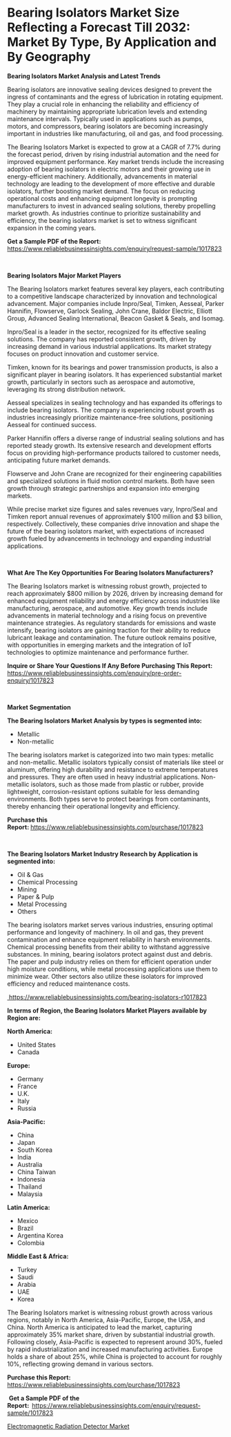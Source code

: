 <p><h1>Bearing Isolators Market Size Reflecting a Forecast Till 2032: Market By Type, By Application and By Geography</h1></p><p><strong>Bearing Isolators Market Analysis and Latest Trends</strong></p>
<p><p>Bearing isolators are innovative sealing devices designed to prevent the ingress of contaminants and the egress of lubrication in rotating equipment. They play a crucial role in enhancing the reliability and efficiency of machinery by maintaining appropriate lubrication levels and extending maintenance intervals. Typically used in applications such as pumps, motors, and compressors, bearing isolators are becoming increasingly important in industries like manufacturing, oil and gas, and food processing.</p><p>The Bearing Isolators Market is expected to grow at a CAGR of 7.7% during the forecast period, driven by rising industrial automation and the need for improved equipment performance. Key market trends include the increasing adoption of bearing isolators in electric motors and their growing use in energy-efficient machinery. Additionally, advancements in material technology are leading to the development of more effective and durable isolators, further boosting market demand. The focus on reducing operational costs and enhancing equipment longevity is prompting manufacturers to invest in advanced sealing solutions, thereby propelling market growth. As industries continue to prioritize sustainability and efficiency, the bearing isolators market is set to witness significant expansion in the coming years.</p></p>
<p><strong>Get a Sample PDF of the Report:&nbsp;</strong> <a href="https://www.reliablebusinessinsights.com/enquiry/request-sample/1017823?utm_campaign=2252&utm_medium=2&utm_source=Github&utm_content=ia&utm_term=21022025&utm_id=bearing-isolators">https://www.reliablebusinessinsights.com/enquiry/request-sample/1017823</a></p>
<p>&nbsp;</p>
<p><strong>Bearing Isolators Major Market Players</strong></p>
<p><p>The Bearing Isolators market features several key players, each contributing to a competitive landscape characterized by innovation and technological advancement. Major companies include Inpro/Seal, Timken, Aesseal, Parker Hannifin, Flowserve, Garlock Sealing, John Crane, Baldor Electric, Elliott Group, Advanced Sealing International, Beacon Gasket & Seals, and Isomag.</p><p>Inpro/Seal is a leader in the sector, recognized for its effective sealing solutions. The company has reported consistent growth, driven by increasing demand in various industrial applications. Its market strategy focuses on product innovation and customer service.</p><p>Timken, known for its bearings and power transmission products, is also a significant player in bearing isolators. It has experienced substantial market growth, particularly in sectors such as aerospace and automotive, leveraging its strong distribution network.</p><p>Aesseal specializes in sealing technology and has expanded its offerings to include bearing isolators. The company is experiencing robust growth as industries increasingly prioritize maintenance-free solutions, positioning Aesseal for continued success.</p><p>Parker Hannifin offers a diverse range of industrial sealing solutions and has reported steady growth. Its extensive research and development efforts focus on providing high-performance products tailored to customer needs, anticipating future market demands.</p><p>Flowserve and John Crane are recognized for their engineering capabilities and specialized solutions in fluid motion control markets. Both have seen growth through strategic partnerships and expansion into emerging markets.</p><p>While precise market size figures and sales revenues vary, Inpro/Seal and Timken report annual revenues of approximately $100 million and $3 billion, respectively. Collectively, these companies drive innovation and shape the future of the bearing isolators market, with expectations of increased growth fueled by advancements in technology and expanding industrial applications.</p></p>
<p>&nbsp;</p>
<p><strong>What Are The Key Opportunities For Bearing Isolators Manufacturers?</strong></p>
<p><p>The Bearing Isolators market is witnessing robust growth, projected to reach approximately $800 million by 2026, driven by increasing demand for enhanced equipment reliability and energy efficiency across industries like manufacturing, aerospace, and automotive. Key growth trends include advancements in material technology and a rising focus on preventive maintenance strategies. As regulatory standards for emissions and waste intensify, bearing isolators are gaining traction for their ability to reduce lubricant leakage and contamination. The future outlook remains positive, with opportunities in emerging markets and the integration of IoT technologies to optimize maintenance and performance further.</p></p>
<p><strong>Inquire or Share Your Questions If Any Before Purchasing This Report:</strong> <a href="https://www.reliablebusinessinsights.com/enquiry/pre-order-enquiry/1017823?utm_campaign=2252&utm_medium=2&utm_source=Github&utm_content=ia&utm_term=21022025&utm_id=bearing-isolators">https://www.reliablebusinessinsights.com/enquiry/pre-order-enquiry/1017823</a></p>
<p>&nbsp;</p>
<p><strong>Market Segmentation</strong></p>
<p><strong>The Bearing Isolators Market Analysis by types is segmented into:</strong></p>
<p><ul><li>Metallic</li><li>Non-metallic</li></ul></p>
<p><p>The bearing isolators market is categorized into two main types: metallic and non-metallic. Metallic isolators typically consist of materials like steel or aluminum, offering high durability and resistance to extreme temperatures and pressures. They are often used in heavy industrial applications. Non-metallic isolators, such as those made from plastic or rubber, provide lightweight, corrosion-resistant options suitable for less demanding environments. Both types serve to protect bearings from contaminants, thereby enhancing their operational longevity and efficiency.</p></p>
<p><strong>Purchase this Report:&nbsp;</strong><a href="https://www.reliablebusinessinsights.com/purchase/1017823?utm_campaign=2252&utm_medium=2&utm_source=Github&utm_content=ia&utm_term=21022025&utm_id=bearing-isolators">https://www.reliablebusinessinsights.com/purchase/1017823</a></p>
<p>&nbsp;</p>
<p><strong>The Bearing Isolators Market Industry Research by Application is segmented into:</strong></p>
<p><ul><li>Oil & Gas</li><li>Chemical Processing</li><li>Mining</li><li>Paper & Pulp</li><li>Metal Processing</li><li>Others</li></ul></p>
<p><p>The bearing isolators market serves various industries, ensuring optimal performance and longevity of machinery. In oil and gas, they prevent contamination and enhance equipment reliability in harsh environments. Chemical processing benefits from their ability to withstand aggressive substances. In mining, bearing isolators protect against dust and debris. The paper and pulp industry relies on them for efficient operation under high moisture conditions, while metal processing applications use them to minimize wear. Other sectors also utilize these isolators for improved efficiency and reduced maintenance costs.</p></p>
<p><a href="https://www.reliablebusinessinsights.com/bearing-isolators-r1017823?utm_campaign=2252&utm_medium=2&utm_source=Github&utm_content=ia&utm_term=21022025&utm_id=bearing-isolators">&nbsp;https://www.reliablebusinessinsights.com/bearing-isolators-r1017823</a></p>
<p><strong>In terms of Region, the Bearing Isolators Market Players available by Region are:</strong></p>
<p>
    <p> <strong> North America: </strong>
        <ul>
            <li>United States</li>
            <li>Canada</li>
        </ul>
        </p> 
    <p> <strong> Europe: </strong>
        <ul>
            <li>Germany</li>
            <li>France</li>
            <li>U.K.</li>
            <li>Italy</li>
            <li>Russia</li>
        </ul>
        </p> 
    <p> <strong> Asia-Pacific: </strong>
        <ul>
            <li>China</li>
            <li>Japan</li>
            <li>South Korea</li>
            <li>India</li>
            <li>Australia</li>
            <li>China Taiwan</li>
            <li>Indonesia</li>
            <li>Thailand</li>
            <li>Malaysia</li>
        </ul>
        </p> 
    <p> <strong> Latin America: </strong>
        <ul>
            <li>Mexico</li>
            <li>Brazil</li>
            <li>Argentina Korea</li>
            <li>Colombia</li>
        </ul>
        </p> 
    <p> <strong> Middle East & Africa: </strong>
        <ul>
            <li>Turkey</li>
            <li>Saudi</li>
            <li>Arabia</li>
            <li>UAE</li>
            <li>Korea</li>
        </ul>
    </p>
    </p>
<p><p>The Bearing Isolators market is witnessing robust growth across various regions, notably in North America, Asia-Pacific, Europe, the USA, and China. North America is anticipated to lead the market, capturing approximately 35% market share, driven by substantial industrial growth. Following closely, Asia-Pacific is expected to represent around 30%, fueled by rapid industrialization and increased manufacturing activities. Europe holds a share of about 25%, while China is projected to account for roughly 10%, reflecting growing demand in various sectors.</p></p>
<p><strong>Purchase this Report: </strong><a href="https://www.reliablebusinessinsights.com/purchase/1017823?utm_campaign=2252&utm_medium=2&utm_source=Github&utm_content=ia&utm_term=21022025&utm_id=bearing-isolators">https://www.reliablebusinessinsights.com/purchase/1017823</a></p>
<p>&nbsp;<strong>Get a Sample PDF of the Report:&nbsp;&nbsp;</strong><a href="https://www.reliablebusinessinsights.com/enquiry/request-sample/1017823?utm_campaign=2252&utm_medium=2&utm_source=Github&utm_content=ia&utm_term=21022025&utm_id=bearing-isolators">https://www.reliablebusinessinsights.com/enquiry/request-sample/1017823</a></p>
<p><strong></strong></p>
<p><p><a href="https://github.com/wwwkeltoum/Market-Research-Report-List-5/blob/main/electromagnetic-radiation-detector-market.md?utm_campaign=2252&utm_medium=2&utm_source=Github&utm_content=ia&utm_term=21022025&utm_id=bearing-isolators">Electromagnetic Radiation Detector Market</a></p></p>